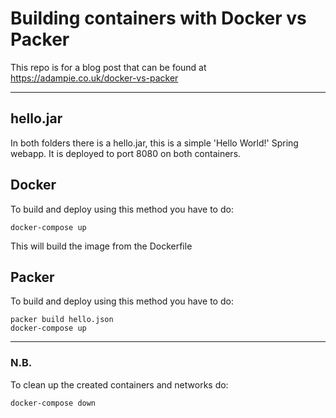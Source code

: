 # Building containers with Docker vs Packer
This repo is for a blog post that can be found at https://adampie.co.uk/docker-vs-packer

---

## hello.jar
In both folders there is a hello.jar, this is a simple 'Hello World!' Spring webapp. It is deployed to port 8080 on both containers.

## Docker
To build and deploy using this method you have to do:
```
docker-compose up
```
This will build the image from the Dockerfile

## Packer
To build and deploy using this method you have to do:
```
packer build hello.json
docker-compose up
```

---
### N.B.
To clean up the created containers and networks do:
```
docker-compose down
```
